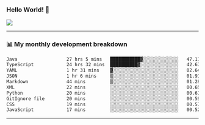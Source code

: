 ### Hello World! 👋

<a>
  <img align="center" src="https://github-readme-stats.vercel.app/api?username=megatunger&count_private=true&include_all_commits=true&bg_color=30,56CCF2,2F80ED&title_color=fff&text_color=fff" />
</a>

------
### 📊 My monthly development breakdown

<!--START_SECTION:waka-->

```txt
Java                  27 hrs 5 mins   ███████████▓░░░░░░░░░░░░░   47.11 %
TypeScript            24 hrs 32 mins  ██████████▓░░░░░░░░░░░░░░   42.67 %
YAML                  1 hr 31 mins    ▓░░░░░░░░░░░░░░░░░░░░░░░░   02.64 %
JSON                  1 hr 6 mins     ▒░░░░░░░░░░░░░░░░░░░░░░░░   01.91 %
Markdown              44 mins         ▒░░░░░░░░░░░░░░░░░░░░░░░░   01.28 %
XML                   22 mins         ░░░░░░░░░░░░░░░░░░░░░░░░░   00.65 %
Python                20 mins         ░░░░░░░░░░░░░░░░░░░░░░░░░   00.61 %
GitIgnore file        20 mins         ░░░░░░░░░░░░░░░░░░░░░░░░░   00.59 %
CSS                   19 mins         ░░░░░░░░░░░░░░░░░░░░░░░░░   00.57 %
JavaScript            17 mins         ░░░░░░░░░░░░░░░░░░░░░░░░░   00.52 %
```

<!--END_SECTION:waka-->

------
